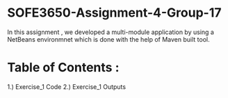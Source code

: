 # SOFE3650-Assignment-4-Group-17
In this assignment , we developed a multi-module application by using a NetBeans environmnet which is done with the help of Maven built tool. 
# Table of Contents :
1.) Exercise_1 Code 
2.) Exercise_1 Outputs 
